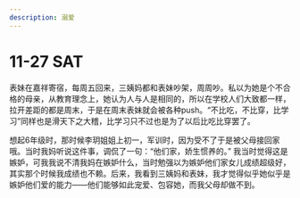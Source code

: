 ```yaml
---
description: 溺爱
---
```


# 11-27 SAT

表妹在嘉祥寄宿，每周五回来，三姨妈都和表妹吵架，周周吵。私以为她是个不合格的母亲，从教育理念上，她认为人与人是相同的，所以在学校人们大致都一样，拉开差距的都是周末，于是在周末表妹就会被各种push。“不比吃，不比穿，比学习”同样也是滑天下之大稽，比学习只不过也是为了以后比吃比穿罢了。

想起6年级时，那时候李玥姐姐上初一，军训时，因为受不了于是被父母接回家哦。当时我妈听说这件事，调侃了一句：“他们家，娇生惯养的。” 我当时觉得这是嫉妒，可我我说不清我妈在嫉妒什么，当时勉强以为嫉妒他们家女儿成绩超级好，其实那个时候我成绩也不赖。后来，我看到三姨妈和表妹，我才觉得似乎她似乎是嫉妒他们爱的能力——他们能够如此宠爱、包容她，而我父母却做不到。

